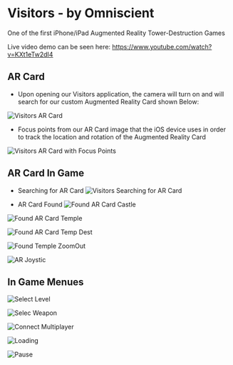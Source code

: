 Visitors - by Omniscient
=================  
One of the first iPhone/iPad Augmented Reality Tower-Destruction Games

Live video demo can be seen here: https://www.youtube.com/watch?v=KXt1eTw2dI4

AR Card
----------------


- Upon opening our Visitors application, the camera will turn on and will search for our custom Augmented Reality Card shown Below:

![Visitors AR Card](https://m1.behance.net/rendition/modules/40782493/disp/d785fdc310c13733805ae34b20a296fb.png)

- Focus points from our AR Card image that the iOS device uses in order to track the location and rotation of the Augmented Reality Card

![Visitors AR Card with Focus Points](https://m1.behance.net/rendition/modules/40782495/disp/da18e83a3c1274f1a5c3c530d26ce05c.png)


AR Card In Game
----------------------


- Searching for AR Card 
![Visitors Searching for AR Card](https://m1.behance.net/rendition/modules/40782507/disp/7d837038b8fcdfaaee6b54588efc1d63.png)

- AR Card Found
![Found AR Card Castle](https://m1.behance.net/rendition/modules/40782517/disp/00fd6062c7f6cefc04c1f47d04104bcf.png)

![Found AR Card Temple](https://m1.behance.net/rendition/modules/40782513/disp/8113e1af08fd41e95c01bcf4f5bc0fef.png)

![Found AR Card Temp Dest](https://m1.behance.net/rendition/modules/40782515/disp/315bd26b19eb4e5faa692e95c715717d.png)

![Found Temple ZoomOut](https://m1.behance.net/rendition/modules/40782511/disp/cab16b5d820b358ec1940127f5367804.png)

![AR Joystic](https://m1.behance.net/rendition/modules/40782509/disp/e3e512a70dbccd328de54c83b2ff52fa.png)


In Game Menues
---------------------

![Select Level](https://m1.behance.net/rendition/modules/40782497/disp/6e3be17116768f0caaa0dc770fc8c4ec.png)

![Selec Weapon](https://m1.behance.net/rendition/modules/40782499/disp/2d093f27cffd0c53098f151c5270ee84.png)

![Connect Multiplayer](https://m1.behance.net/rendition/modules/40782501/disp/5ab4135141da70b2f44127756e850fa4.png)

![Loading](https://m1.behance.net/rendition/modules/40782503/disp/a12a21591e1957a2388982e7291e7a6d.png)

![Pause](https://m1.behance.net/rendition/modules/40782505/disp/1c6d6b7fd43a5c89586981d004cdaf53.png)
